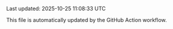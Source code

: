 Last updated: 2025-10-25 11:08:33 UTC

This file is automatically updated by the GitHub Action workflow.
